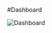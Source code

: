 #Dashboard

![Dashboard](https://github.com/AhmedSaghir-DS/Power-BI-Dashboards/assets/157351045/086fa62c-f66f-4081-9500-60d0c5d84bba)
